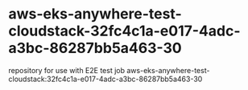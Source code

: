 # aws-eks-anywhere-test-cloudstack-32fc4c1a-e017-4adc-a3bc-86287bb5a463-30
repository for use with E2E test job aws-eks-anywhere-test-cloudstack:32fc4c1a-e017-4adc-a3bc-86287bb5a463-30
